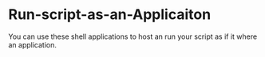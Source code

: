 # Run-script-as-an-Applicaiton
You can use these shell applications to host an run your script as if it where an application.
